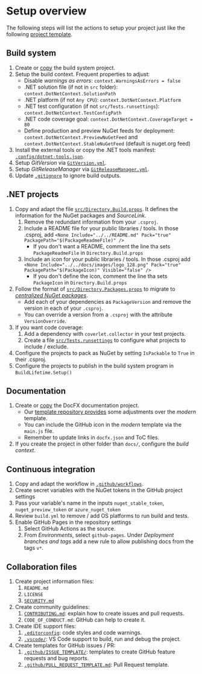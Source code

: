 # Setup overview

The following steps will list the actions to setup your project just like the
following [project template](https://github.com/pleonex/template-csharp).

## Build system

1. Create or
   [copy](https://github.com/pleonex/template-csharp/tree/main/build/orchestrator)
   the build system project.
2. Setup the build context. Frequent properties to adjust:
   - Disable _warnings as errors_: `context.WarningsAsErrors = false`
   - .NET solution file (if not in `src` folder):
     `context.DotNetContext.SolutionPath`
   - .NET platform (if not `Any CPU`): `context.DotNetContext.Platform`
   - .NET test configuration (if not `src/Tests.runsettings`):
     `context.DotNetContext.TestConfigPath`
   - .NET code coverage goal: `context.DotNetContext.CoverageTarget = 80`
   - Define production and preview NuGet feeds for deployment:
     `context.DotNetContext.PreviewNuGetFeed` and
     `context.DotNetContext.StableNuGetFeed` (default is nuget.org feed)
3. Install the external tools or copy the .NET tools manifest:
   [`.config/dotnet-tools.json`](https://github.com/pleonex/template-csharp/blob/main/.config/dotnet-tools.json).
4. Setup _GitVersion_ via
   [`GitVersion.yml`](https://github.com/pleonex/template-csharp/blob/main/GitVersion.yml).
5. Setup _GitReleaseManager_ via
   [`GitReleaseManager.yml`](https://github.com/pleonex/template-csharp/blob/main/GitReleaseManager.yaml).
6. Update
   [`.gitignore`](https://github.com/pleonex/template-csharp/blob/main/.gitignore)
   to ignore build outputs.

## .NET projects

1. Copy and adapt the file
   [`src/Directory.Build.props`](https://github.com/pleonex/template-csharp/blob/main/src/Directory.Build.props).
   It defines the information for the NuGet packages and _SourceLink_.
   1. Remove the redundant information from your `.csproj`.
   2. Include a README file for your public libraries / tools. In those .csproj,
      add
      `<None Include="../../README.md" Pack="true" PackagePath="$(PackageReadmeFile)" />`
      - If you don't want a README, comment the line tha sets
        `PackageReadmeFile` in `Directory.Build.props`
   3. Include an icon for your public libraries / tools. In those .csproj add
      `<None Include="../../docs/images/logo_128.png" Pack="true" PackagePath="$(PackageIcon)" Visible="false" />`
      - If you don't define the icon, comment the line tha sets `PackageIcon` in
        `Directory.Build.props`
2. Follow the format of
   [`src/Directory.Packages.props`](https://github.com/pleonex/template-csharp/blob/main/src/Directory.Packages.props)
   to migrate to
   [_centralized NuGet packages_](https://github.com/NuGet/Home/wiki/Centrally-managing-NuGet-package-versions).
   - Add each of your dependencies as `PackageVersion` and remove the version in
     each of your `.csproj`.
   - You can override a version from a `.csproj` with the attribute
     `VersionOverride`.
3. If you want code coverage:
   1. Add a dependency with `coverlet.collector` in your test projects.
   2. Create a file
      [`src/Tests.runsettings`](https://github.com/pleonex/template-csharp/blob/main/src/Tests.runsettings)
      to configure what projects to include / exclude.
4. Configure the projects to pack as NuGet by setting `IsPackable` to `True` in
   their .csproj.
5. Configure the projects to publish in the build system program in
   `BuildLifetime.Setup()`

## Documentation

1. Create or [copy](https://github.com/pleonex/template-csharp/tree/main/docs)
   the DocFX documentation project.
   - Our
     [template repository provides](https://github.com/pleonex/template-csharp/tree/main/docs/template)
     some adjustments over the _modern_ template.
   - You can include the GitHub icon in the _modern_ template via the `main.js`
     file.
   - Remember to update links in `docfx.json` and ToC files.
2. If you create the project in other folder than `docs/`, configure the _build
   context_.

## Continuous integration

1. Copy and adapt the workflow in
   [`.github/workflows`](https://github.com/pleonex/template-csharp/tree/main/.github/workflows).
2. Create secret variables with the NuGet tokens in the GitHub project settings
3. Pass your variable's name in the inputs `nuget_stable_token`,
   `nuget_preview_token` or `azure_nuget_token`
4. Review `build.yml` to remove / add OS platforms to run build and tests.
5. Enable GitHub Pages in the repository settings
   1. Select GitHub Actions as the source.
   2. From _Environments_, select `github-pages`. Under _Deployment branches and
      tags_ add a new rule to allow publishing docs from the tags `v*`.

## Collaboration files

1. Create project information files:
   1. `README.md`
   2. `LICENSE`
   3. [`SECURITY.md`](https://github.com/pleonex/template-csharp/blob/main/SECURITY.md)
2. Create community guidelines:
   1. [`CONTRIBUTING.md`](https://github.com/pleonex/template-csharp/blob/main/CONTRIBUTING.md):
      explain how to create issues and pull requests.
   2. `CODE_OF_CONDUCT.md`: GitHub can help to create it.
3. Create IDE support files:
   1. [`.editorconfig`](https://github.com/pleonex/template-csharp/blob/main/.editorconfig):
      code styles and code warnings.
   2. [`.vscode/`](https://github.com/pleonex/template-csharp/tree/main/.vscode):
      VS Code support to build, run and debug the project.
4. Create templates for GitHub issues / PR:
   1. [`.github/ISSUE_TEMPLATE/`](https://github.com/pleonex/template-csharp/tree/main/.github/ISSUE_TEMPLATE):
      templates to create GitHub feature requests and bug reports.
   2. [`.github/PULL_REQUEST_TEMPLATE.md`](https://github.com/pleonex/template-csharp/blob/main/.github/pull_request_template.md):
      Pull Request template.
